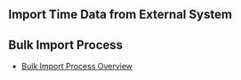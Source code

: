 Import Time Data from External System
-----

Bulk Import Process
----
 - [Bulk Import Process Overview](../../office/admin/bulkimport.html "Bulk Import")
